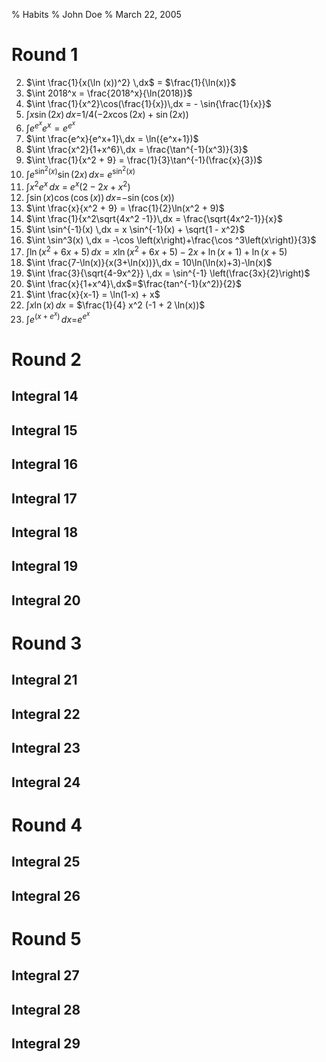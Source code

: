 % Habits
% John Doe
% March 22, 2005

# Round 1

2. $\int \frac{1}{x(\ln (x))^2} \,dx$ = $\frac{1}{\ln(x)}$
3. $\int 2018^x = \frac{2018^x}{\ln(2018)}$
4. $\int \frac{1}{x^2}\cos(\frac{1}{x})\,dx = - \sin{\frac{1}{x}}$
5. $\int x\sin(2x) \,dx$=$1/4 (-2 x \cos(2 x) + \sin(2 x))$
6. $\int e^{e^x}e^x = e^{e^x}$
7. $\int \frac{e^x}{e^x+1}\,dx = \ln({e^x+1})$
8. $\int \frac{x^2}{1+x^6}\,dx = \frac{\tan^{-1}(x^3)}{3}$
9. $\int \frac{1}{x^2 + 9} = \frac{1}{3}\tan^{-1}(\frac{x}{3})$
10. $\int e^{\sin^2(x)}\sin(2x)\,dx$= $e^{\sin^2(x)}$
11. $\int x^2e^x \,dx$ = $e^x (2 - 2 x + x^2)$
12. $\int \sin(x)\cos(\cos(x)) \,dx$=$-\sin(\cos(x))$
13. $\int \frac{x}{x^2 + 9} = \frac{1}{2}\ln(x^2 + 9)$
14. $\int \frac{1}{x^2\sqrt{4x^2 -1}}\,dx = \frac{\sqrt{4x^2-1}}{x}$
15. $\int \sin^{-1}(x) \,dx = x \sin^{-1}(x) + \sqrt{1 - x^2}$
16. $\int \sin^3(x) \,dx = -\cos \left(x\right)+\frac{\cos ^3\left(x\right)}{3}$
18. $\int \ln(x^2 + 6x + 5)\,dx = x\ln(x^2+6x+5) -2x + \ln(x+1) + \ln(x+5)$
19. $\int \frac{7-\ln(x)}{x(3+\ln(x))}\,dx = 10\ln(\ln(x)+3)-\ln(x)$
20. $\int \frac{3}{\sqrt{4-9x^2}} \,dx = \sin^{-1} \left(\frac{3x}{2}\right)$
21. $\int \frac{x}{1+x^4}\,dx$=$\frac{tan^{-1}(x^2)}{2}$
22. $\int \frac{x}{x-1} = \ln(1-x) + x$
23. $\int x\ln(x) \,dx$ = $\frac{1}{4} x^2 (-1 + 2 \ln(x))$
24. $\int e^{(x+e^x)} \,dx$=$e^{e^{x}}$

# Round 2
## Integral 14
## Integral 15
## Integral 16
## Integral 17
## Integral 18
## Integral 19
## Integral 20

# Round 3
## Integral 21
## Integral 22
## Integral 23
## Integral 24

# Round 4
## Integral 25
## Integral 26

# Round 5

## Integral 27
## Integral 28
## Integral 29

